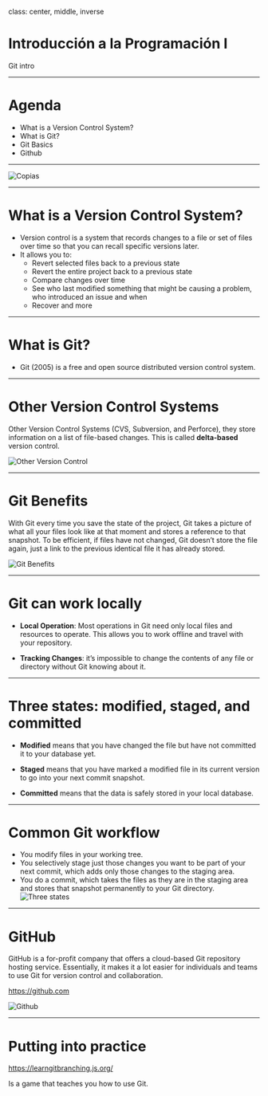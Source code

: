 class: center, middle, inverse

# Introducción a la Programación I
Git intro

---

# Agenda

- What is a Version Control System?
- What is Git?
- Git Basics
- Github

---

![Copias]({{site.baseurl}}/presentation/git-intro/copias.png)

---

# What is a Version Control System?

- Version control is a system that records changes to a file or set of files over time so that you can recall specific versions later.
- It allows you to:
  - Revert selected files back to a previous state
  - Revert the entire project back to a previous state
  - Compare changes over time
  - See who last modified something that might be causing a problem, who introduced an issue and when
  - Recover and more

---

# What is Git?

- Git (2005) is a free and open source distributed version control system.

---

# Other Version Control Systems

Other Version Control Systems (CVS, Subversion, and Perforce), they store information on a list of file-based changes. This is called **delta-based** version control.

![Other Version Control]({{site.baseurl}}/presentation/git-intro/other-version-control.png)

---

# Git Benefits

With Git every time you save the state of the project, Git takes a picture of what all your files look like at that moment and stores a reference to that snapshot.
To be efficient, if files have not changed, Git doesn’t store the file again, just a link to the previous identical file it has already stored.

![Git Benefits]({{site.baseurl}}/presentation/git-intro/git-benefits.png)

---

# Git can work locally

- **Local Operation**: Most operations in Git need only local files and resources to operate. This allows you to work offline and travel with your repository.
  
- **Tracking Changes**: it’s impossible to change the contents of any file or directory without Git knowing about it.

---

# Three states: modified, staged, and committed

- **Modified** means that you have changed the file but have not committed it to your database yet.
  
- **Staged** means that you have marked a modified file in its current version to go into your next commit snapshot.
  
- **Committed** means that the data is safely stored in your local database.

---

# Common Git workflow

- You modify files in your working tree.
- You selectively stage just those changes you want to be part of your next commit, which adds only those changes to the staging area.
- You do a commit, which takes the files as they are in the staging area and stores that snapshot permanently to your Git directory.
![Three states]({{site.baseurl}}/presentation/git-intro/three-states.png)

---

# GitHub

GitHub is a for-profit company that offers a cloud-based Git repository hosting service. Essentially, it makes it a lot easier for individuals and teams to use Git for version control and collaboration.

https://github.com

![Github]({{site.baseurl}}/presentation/git-intro/github.png)


---

# Putting into practice

https://learngitbranching.js.org/

Is a game that teaches you how to use Git.
